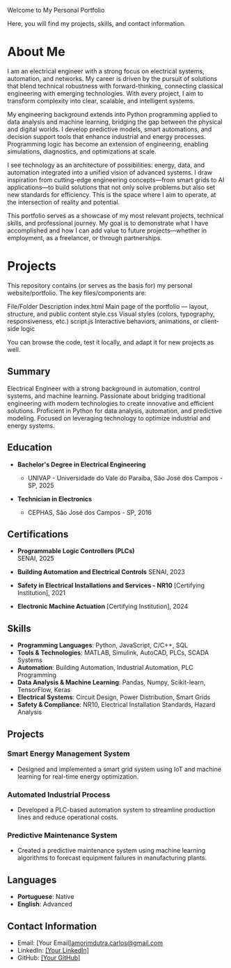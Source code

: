 Welcome to My Personal Portfolio

Here, you will find my projects, skills, and contact information.

# About Me

I am an electrical engineer with a strong focus on electrical systems, automation, and networks. My career is driven by the pursuit of solutions that blend technical robustness with forward-thinking, connecting classical engineering with emerging technologies. With every project, I aim to transform complexity into clear, scalable, and intelligent systems.

My engineering background extends into Python programming applied to data analysis and machine learning, bridging the gap between the physical and digital worlds. I develop predictive models, smart automations, and decision support tools that enhance industrial and energy processes. Programming logic has become an extension of engineering, enabling simulations, diagnostics, and optimizations at scale.

I see technology as an architecture of possibilities: energy, data, and automation integrated into a unified vision of advanced systems. I draw inspiration from cutting-edge engineering concepts—from smart grids to AI applications—to build solutions that not only solve problems but also set new standards for efficiency. This is the space where I aim to operate, at the intersection of reality and potential.

This portfolio serves as a showcase of my most relevant projects, technical skills, and professional journey. My goal is to demonstrate what I have accomplished and how I can add value to future projects—whether in employment, as a freelancer, or through partnerships.

# Projects

This repository contains (or serves as the basis for) my personal website/portfolio. The key files/components are:

File/Folder	Description
index.html	Main page of the portfolio — layout, structure, and public content
style.css	Visual styles (colors, typography, responsiveness, etc.)
script.js	Interactive behaviors, animations, or client-side logic

You can browse the code, test it locally, and adapt it for new projects as well.

## Summary
Electrical Engineer with a strong background in automation, control systems, and machine learning. Passionate about bridging traditional engineering with modern technologies to create innovative and efficient solutions. Proficient in Python for data analysis, automation, and predictive modeling. Focused on leveraging technology to optimize industrial and energy systems.

## Education
- **Bachelor's Degree in Electrical Engineering**
  - UNIVAP - Universidade do Vale do Paraíba, São José dos Campos - SP, 2025
  
- **Technician in Electronics**
  - CEPHAS, São José dos Campos - SP, 2016

## Certifications
- **Programmable Logic Controllers (PLCs)**  
  SENAI, 2025
  
- **Building Automation and Electrical Controls**
  SENAI, 2023
  
- **Safety in Electrical Installations and Services - NR10**
  [Certifying Institution], 2021

- **Electronic Machine Actuation**
  [Certifying Institution], 2024

## Skills
- **Programming Languages**: Python, JavaScript, C/C++, SQL
- **Tools & Technologies**: MATLAB, Simulink, AutoCAD, PLCs, SCADA Systems
- **Automation**: Building Automation, Industrial Automation, PLC Programming
- **Data Analysis & Machine Learning**: Pandas, Numpy, Scikit-learn, TensorFlow, Keras
- **Electrical Systems**: Circuit Design, Power Distribution, Smart Grids
- **Safety & Compliance**: NR10, Electrical Installation Standards, Hazard Analysis


## Projects

### Smart Energy Management System
- Designed and implemented a smart grid system using IoT and machine learning for real-time energy optimization.

### Automated Industrial Process
- Developed a PLC-based automation system to streamline production lines and reduce operational costs.

### Predictive Maintenance System
- Created a predictive maintenance system using machine learning algorithms to forecast equipment failures in manufacturing plants.

## Languages
- **Portuguese**: Native
- **English**: Advanced

## Contact Information
- Email: [Your Email]amorimdutra.carlos@gmail.com
- LinkedIn: [[Your LinkedIn]](https://www.linkedin.com/in/dutracarlos/)
- GitHub: [[Your GitHub]](https://github.com/CarlosDutra740)
